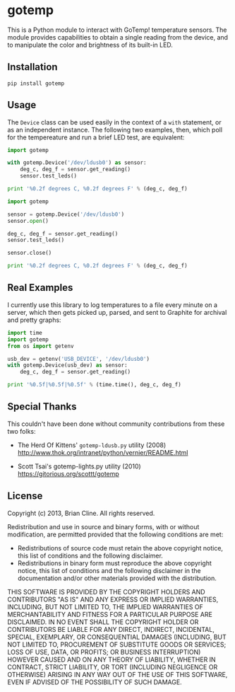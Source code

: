 gotemp
======

This is a Python module to interact with GoTemp! temperature sensors. The
module provides capabilities to obtain a single reading from the device, and to
manipulate the color and brightness of its built-in LED.

Installation
------------

`pip install gotemp`

Usage
-----

The `Device` class can be used easily in the context of a `with` statement, or
as an independent instance. The following two examples, then, which poll for
the tempereature and run a brief LED test, are equivalent:

```python
import gotemp

with gotemp.Device('/dev/ldusb0') as sensor:
    deg_c, deg_f = sensor.get_reading()
    sensor.test_leds()

print '%0.2f degrees C, %0.2f degrees F' % (deg_c, deg_f)
```

```python
import gotemp

sensor = gotemp.Device('/dev/ldusb0')
sensor.open()

deg_c, deg_f = sensor.get_reading()
sensor.test_leds()

sensor.close()

print '%0.2f degrees C, %0.2f degrees F' % (deg_c, deg_f)
```

Real Examples
-------------

I currently use this library to log temperatures to a file every minute on a
server, which then gets picked up, parsed, and sent to Graphite for archival
and pretty graphs:

```python
import time
import gotemp
from os import getenv

usb_dev = getenv('USB_DEVICE', '/dev/ldusb0')
with gotemp.Device(usb_dev) as sensor:
    deg_c, deg_f = sensor.get_reading()

print '%0.5f|%0.5f|%0.5f' % (time.time(), deg_c, deg_f)
```

Special Thanks
--------------

This couldn't have been done without community contributions from these two folks:

* The Herd Of Kittens' `gotemp-ldusb.py` utility (2008) 
  http://www.thok.org/intranet/python/vernier/README.html

* Scott Tsai's gotemp-lights.py utility (2010) 
  https://gitorious.org/scottt/gotemp

License
-------

Copyright (c) 2013, Brian Cline.
All rights reserved.

Redistribution and use in source and binary forms, with or without
modification, are permitted provided that the following conditions are met:

* Redistributions of source code must retain the above copyright notice, this
  list of conditions and the following disclaimer.
* Redistributions in binary form must reproduce the above copyright notice,
  this list of conditions and the following disclaimer in the documentation
  and/or other materials provided with the distribution.

THIS SOFTWARE IS PROVIDED BY THE COPYRIGHT HOLDERS AND CONTRIBUTORS "AS IS" AND
ANY EXPRESS OR IMPLIED WARRANTIES, INCLUDING, BUT NOT LIMITED TO, THE IMPLIED
WARRANTIES OF MERCHANTABILITY AND FITNESS FOR A PARTICULAR PURPOSE ARE
DISCLAIMED. IN NO EVENT SHALL THE COPYRIGHT HOLDER OR CONTRIBUTORS BE LIABLE
FOR ANY DIRECT, INDIRECT, INCIDENTAL, SPECIAL, EXEMPLARY, OR CONSEQUENTIAL
DAMAGES (INCLUDING, BUT NOT LIMITED TO, PROCUREMENT OF SUBSTITUTE GOODS OR
SERVICES; LOSS OF USE, DATA, OR PROFITS; OR BUSINESS INTERRUPTION) HOWEVER
CAUSED AND ON ANY THEORY OF LIABILITY, WHETHER IN CONTRACT, STRICT LIABILITY,
OR TORT (INCLUDING NEGLIGENCE OR OTHERWISE) ARISING IN ANY WAY OUT OF THE USE
OF THIS SOFTWARE, EVEN IF ADVISED OF THE POSSIBILITY OF SUCH DAMAGE.
